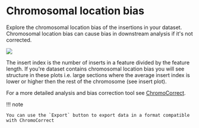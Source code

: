 # Chromosomal location bias

Explore the chromosomal location bias of the insertions in your dataset. Chromosomal location bias can cause bias in downstream analysis if it's not corrected.

![](./images/bias.png)

The insert index is the number of inserts in a feature divided by the feature length. If you're dataset contains chromosomal location bias you will see structure in these plots i.e. large sections where the average insert index is lower or higher then the rest of the chromosome (see insert plot).

For a more detailed analysis and bias correction tool see [ChromoCorrect](https://github.com/BarquistLab/ChromoCorrect).

!!! note

    You can use the `Export` button to export data in a format compatible with ChromoCorrect
